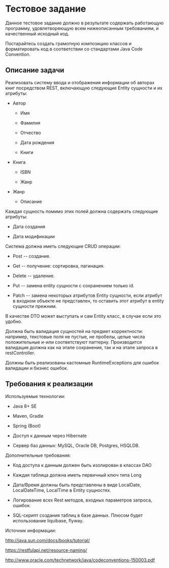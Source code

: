 ﻿Тестовое задание
================

Данное тестовое задание должно в результате содержать работающую
программу, удовлетворяющую всем нижеописанным требованиям, и
качественный исходный код.

Постарайтесь создать грамотную композицию классов и форматировать код в
соответствии со стандартами Java Code Convention.

Описание задачи
---------------

Реализовать систему ввода и отображения информации об авторах книг
посредством REST, включающую следующие Entity сущности и их атрибуты:

-   Автор

    -   Имя

    -   Фамилия

    -   Отчество

    -   Дата рождения

    -   Книги

-   Книга

    -   ISBN

    -   Жанр

-   Жанр

    -   Описание

Каждая сущность помимо этих полей должна содержать следующие атрибуты:

-   Дата создания

-   Дата модификации

Система должна иметь следующие CRUD операции:

-   Post -- создание.

-   Get -- получение: сортировка, пагинация.

-   Delete -- удаление.

-   Put -- замена entity сущности с сохранением только id.

-   Patch -- замена некоторых атрибутов Entity сущности, если атрибут в
    входном объекте не представлен, то оставить этот атрибут в entity
    сущности прежним.

В качестве DTO может выступать и сам Entity класс, в случае если это
удобно.

Должна быть валидация сущностей на предмет корректности: например,
текстовые поля не пустые, не пробелы, целые числа положительные и-или
соответствуют паттерну. Производится валидация должна как на этапе
сохранения, так и на этапе запроса в restController.

Должны быть реализованы кастомные RuntimeExceptions для ошибок валидации
и бизнес ошибок.

Требования к реализации
-----------------------

Используемые технологии:

-   Java 8+ SE

-   Maven, Gradle

-   Spring (Boot)

-   Доступ к данным через Hibernate

-   Сервер баз данных: MySQL, Oracle DB, Postgres, HSQLDB.

Дополнительные требования:

-   Код доступа к данным должен быть изолирован в классах DAO

-   Каждая таблица должна иметь первичный ключ типа Long

-   Дата/Время должны быть представлены в виде LocalDate, LocalDateTime,
    LocalTime в Entity сущностях.

-   Логирование всех Rest методов, входных параметров запроса, ошибок.

-   SQL-скрипт создания таблиц в базе данных. Плюсом будет использование
    liquibase, flyway.

Источник информации:

<http://java.sun.com/docs/books/tutorial/>

<https://restfulapi.net/resource-naming/>

<http://www.oracle.com/technetwork/java/codeconventions-150003.pdf>
